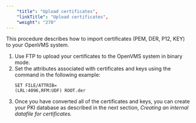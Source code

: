 ```yaml
---
    "title": "Upload certificates",
    "linkTitle": "Upload certificates",
    "weight": "270"
---
```

This procedure describes how to import certificates (PEM, DER, P12, KEY) to your OpenVMS system.

1. Use FTP to upload your certificates to the OpenVMS system in binary mode.
1. Set the attributes associated with certificates and keys using the command in the following example:  
    ```
    SET FILE/ATTRIB=
    (LRL:4096,RFM:UDF) ROOT.der
    ```
1. Once you have converted all of the certificates and keys, you can create your PKI database as described in the next section, *Creating an internal datafile for certificates.*
